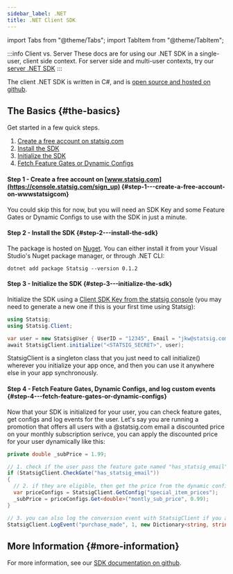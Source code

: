 ```yaml
---
sidebar_label: .NET
title: .NET Client SDK
---
```


import Tabs from "@theme/Tabs";
import TabItem from "@theme/TabItem";

:::info Client vs. Server
These docs are for using our .NET SDK in a single-user, client side context. For server side and multi-user contexts, try our [server .NET SDK](server/dotnetSDK)
:::

The client .NET SDK is written in C#, and is [open source and hosted on github](https://github.com/statsig-io/dotnet-sdk).

## The Basics {#the-basics}

Get started in a few quick steps.

1. [Create a free account on statsig.com](#step1)
2. [Install the SDK](#step2)
3. [Initialize the SDK](#step3)
4. [Fetch Feature Gates or Dynamic Configs](#step4)

<a name="step1"></a>

#### Step 1 - Create a free account on [www.statsig.com](https://console.statsig.com/sign_up) {#step-1---create-a-free-account-on-wwwstatsigcom}

You could skip this for now, but you will need an SDK Key and some Feature Gates or Dynamic Configs to use with the SDK in just a minute.

<a name="step2"></a>

#### Step 2 - Install the SDK {#step-2---install-the-sdk}

The package is hosted on [Nuget](https://www.nuget.org/packages/Statsig/). You can either install it from your Visual Studio's Nuget package manager, or through .NET CLI:

```shell
dotnet add package Statsig --version 0.1.2
```

<a name="step3"></a>

#### Step 3 - Initialize the SDK {#step-3---initialize-the-sdk}

Initialize the SDK using a [Client SDK Key from the statsig console](https://console.statsig.com/api_keys) (you may need to generate a new one if this is your first time using Statsig):

```csharp
using Statsig;
using Statsig.Client;

var user = new StatsigUser { UserID = "12345", Email = "jkw@statsig.com" };
await StatsigClient.initialize("<STATSIG_SECRET>", user);
```

StatsigClient is a singleton class that you just need to call initialize() wherever you initialize your app once, and then you can use it anywhere else in your app synchronously.

<a name="step4"></a>

#### Step 4 - Fetch Feature Gates, Dynamic Configs, and log custom events {#step-4---fetch-feature-gates-or-dynamic-configs}

Now that your SDK is initialized for your user, you can check feature gates, get configs and log events for the user. Let's say you are running a promotion that offers all users with a @statsig.com email a discounted price on your monthly subscription serivce, you can apply the discounted price for your user dynamically like this:

```csharp
private double _subPrice = 1.99;

// 1. check if the user pass the feature gate named "has_statsig_email" - you can configure the gate in Statsig console to only pass if user's email ends with "@statsig.com"
if (StatsigClient.CheckGate("has_statsig_email"))
{
  // 2. if they are eligible, then get the price from the dynamic config named "special_item_prices" using the key ("monthly_sub_price") and a default value (0.99)
  var priceConfigs = StatsigClient.GetConfig("special_item_prices");
  _subPrice = priceConfigs.Get<double>("montly_sub_price", 0.99);
}

// 3. you can also log the conversion event with StatsigClient if you are running an A/B test to improve the conversion, or just want to track it in general
StatsigClient.LogEvent("purchase_made", 1, new Dictionary<string, string>(){ { "price", _subPrice.ToString() } });
```

## More Information {#more-information}

For more information, see our [SDK documentation on github](https://github.com/statsig-io/dotnet-sdk).
